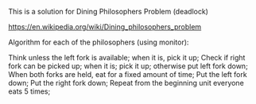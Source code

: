 This is a solution for Dining Philosophers Problem (deadlock)

https://en.wikipedia.org/wiki/Dining_philosophers_problem

Algorithm for each of the philosophers (using monitor):

Think unless the left fork is available; when it is, pick it up; Check if right fork can be picked up; when it is; pick it up; otherwise put left fork down; When both forks are held, eat for a fixed amount of time; Put the left fork down; Put the right fork down; Repeat from the beginning unit everyone eats 5 times;
